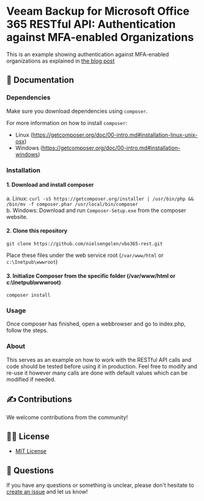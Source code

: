 # Veeam Backup for Microsoft Office 365 RESTful API: Authentication against MFA-enabled Organizations

This is an example showing authentication against MFA-enabled organizations as explained in [the blog post](https://foonet.be/2020/09/28/veeam-backup-for-microsoft-office-365-restful-api-authentication-against-mfa-enabled-organizations/)

## 📗 Documentation

### Dependencies

Make sure you download dependencies using `composer`.

For more information on how to install `composer`:

- Linux (https://getcomposer.org/doc/00-intro.md#installation-linux-unix-osx)
- Windows (https://getcomposer.org/doc/00-intro.md#installation-windows)

### Installation

#### 1. Download and install composer

a. Linux: `curl -sS https://getcomposer.org/installer | /usr/bin/php && /bin/mv -f composer.phar /usr/local/bin/composer`  
b. Windows: Download and run `Composer-Setup.exe` from the composer website.

#### 2. Clone this repository

`git clone https://github.com/nielsengelen/vbo365-rest.git`

Place these files under the web service root (`/var/www/html` or `c:\Inetpub\wwwroot`)

#### 3. Initialize Composer from the specific folder (/var/www/html or c:\Inetpub\wwwroot)

`composer install`

### Usage

Once composer has finished, open a webbrowser and go to index.php, follow the steps.

### About

This serves as an example on how to work with the RESTful API calls and code should be tested before using it in production. Feel free to modify and re-use it however many calls are done with default values which can be modified if needed.


## ✍ Contributions

We welcome contributions from the community! 

## 🤝🏾 License

- [MIT License](LICENSE)

## 🤔 Questions

If you have any questions or something is unclear, please don't hesitate to [create an issue](https://github.com/nielsengelen/veeam-rest/issues/new/choose) and let us know!
